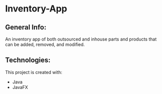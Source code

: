 # Inventory-App

## General Info:

An inventory app of both outsourced and inhouse parts and products that can be added, removed, and modified.

## Technologies:

This project is created with:
* Java
* JavaFX
